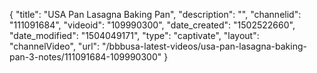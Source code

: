 {
    "title": "USA Pan Lasagna Baking Pan",
    "description": "",
    "channelid": "111091684",
    "videoid": "109990300",
    "date_created": "1502522660",
    "date_modified": "1504049171",
    "type": "captivate",
    "layout": "channelVideo",
    "url": "\/bbbusa-latest-videos\/usa-pan-lasagna-baking-pan-3-notes\/111091684-109990300"
}
